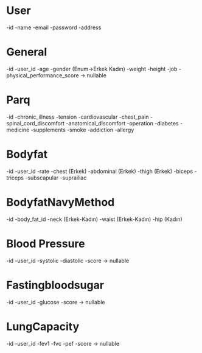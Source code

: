 # User 
-id
-name
-email
-password
-address

# General
-id
-user_id
-age
-gender (Enum->Erkek Kadın)
-weight
-height
-job
-physical_performance_score -> nullable

# Parq
-id
-chronic_illness
-tension
-cardiovascular
-chest_pain
-spinal_cord_discomfort
-anatomical_discomfort
-operation
-diabetes
-medicine
-supplements
-smoke
-addiction
-allergy


# Bodyfat
-id
-user_id
-rate
-chest (Erkek)
-abdominal (Erkek)
-thigh (Erkek)
-biceps
-triceps
-subscapular
-suprailiac

# BodyfatNavyMethod
-id
-body_fat_id
-neck (Erkek-Kadın)
-waist (Erkek-Kadın)
-hip (Kadın)


# Blood Pressure
-id
-user_id
-systolic
-diastolic
-score -> nullable

# Fastingbloodsugar
-id 
-user_id
-glucose
-score -> nullable

# LungCapacity
-id
-user_id
-fev1
-fvc
-pef
-score -> nullable





